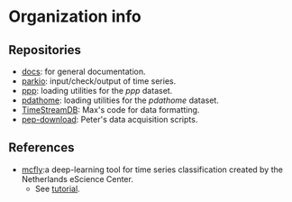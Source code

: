 # Organization info

## Repositories

- [docs](https://github.com/biomarkersParkinson/docs): for general documentation.
- [parkio](https://github.com/biomarkersParkinson/parkio): input/check/output of time series.
- [ppp](https://github.com/biomarkersParkinson/ppp): loading utilities for the _ppp_ dataset.
- [pdathome](https://github.com/biomarkersParkinson/pdathome): loading utilities for the _pdathome_ dataset.
- [TimeStreamDB](https://github.com/biomarkersParkinson/TimeStreamDB): Max's code for data formatting.
- [pep-download](https://github.com/biomarkersParkinson/pep-download): Peter's data acquisition scripts.

## References

- [mcfly](https://github.com/NLeSC/mcfly):a deep-learning tool for time series classification created by the Netherlands eScience Center.
    - See [tutorial](https://blog.esciencecenter.nl/mcfly-an-easy-to-use-tool-for-deep-learning-for-time-series-classification-b2ee6b9419c2).
